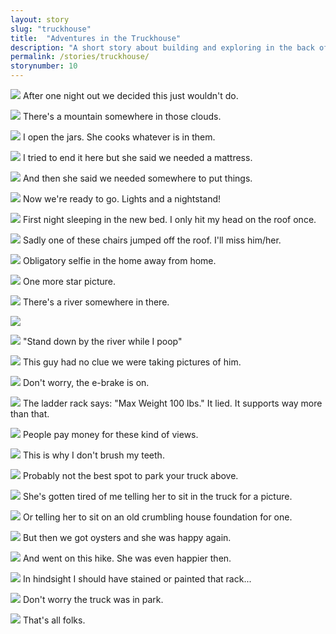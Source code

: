 ```yaml
---
layout: story
slug: "truckhouse"
title:  "Adventures in the Truckhouse"
description: "A short story about building and exploring in the back of truck."
permalink: /stories/truckhouse/
storynumber: 10
---
```


![](/images/{{page.slug}}/9369.jpg)
After one night out we decided this just wouldn't do.

![](/images/{{page.slug}}/9364.jpg)
There's a mountain somewhere in those clouds.

![](/images/{{page.slug}}/9373.jpg)
I open the jars. She cooks whatever is in them.

![](/images/{{page.slug}}/1434.jpg)
I tried to end it here but she said we needed a mattress.

![](/images/{{page.slug}}/1435.jpg)
And then she said we needed somewhere to put things.

![](/images/{{page.slug}}/1481.jpg)
Now we're ready to go. Lights and a nightstand!

![](/images/{{page.slug}}/9402.jpg)
First night sleeping in the new bed. I only hit my head on the roof once.

![](/images/{{page.slug}}/9423-2.jpg)
Sadly one of these chairs jumped off the roof. I'll miss him/her.

![](/images/{{page.slug}}/9432-2.jpg)
Obligatory selfie in the home away from home.

![](/images/{{page.slug}}/9437.jpg)
One more star picture.

![](/images/{{page.slug}}/9439-2.jpg)
There's a river somewhere in there.

![](/images/{{page.slug}}/9446.jpg)

![](/images/{{page.slug}}/9447.jpg)
"Stand down by the river while I poop"

![](/images/{{page.slug}}/9451.jpg)
This guy had no clue we were taking pictures of him.

![](/images/{{page.slug}}/0622.jpg)
Don't worry, the e-brake is on.

![](/images/{{page.slug}}/0623-3.jpg)
The ladder rack says: "Max Weight 100 lbs." It lied. It supports way more than that.

![](/images/{{page.slug}}/0633.jpg)
People pay money for these kind of views.

![](/images/{{page.slug}}/0641.jpg)
This is why I don't brush my teeth.

![](/images/{{page.slug}}/0644.jpg)
Probably not the best spot to park your truck above.

![](/images/{{page.slug}}/0646.jpg)
She's gotten tired of me telling her to sit in the truck for a picture.

![](/images/{{page.slug}}/0652.jpg)
Or telling her to sit on an old crumbling house foundation for one.

![](/images/{{page.slug}}/0666.jpg)
But then we got oysters and she was happy again.

![](/images/{{page.slug}}/0694.jpg)
And went on this hike. She was even happier then.

![](/images/{{page.slug}}/0707.jpg)
In hindsight I should have stained or painted that rack...

![](/images/{{page.slug}}/0714.jpg)
Don't worry the truck was in park.

![](/images/{{page.slug}}/0717.jpg)
That's all folks.
